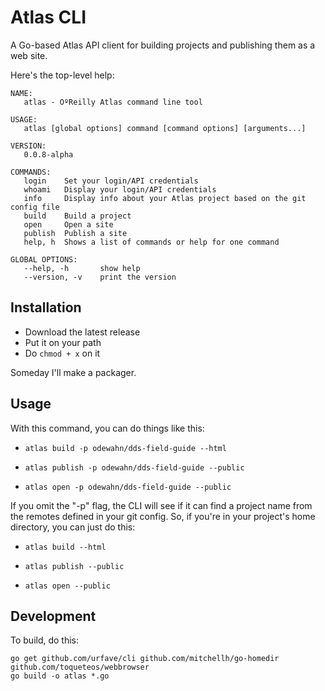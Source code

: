# Atlas CLI

A Go-based Atlas API client for building projects and publishing them as a web site.

Here's the top-level help:

```
NAME:
   atlas - OºReilly Atlas command line tool

USAGE:
   atlas [global options] command [command options] [arguments...]

VERSION:
   0.0.8-alpha

COMMANDS:
   login	Set your login/API credentials
   whoami	Display your login/API credentials
   info		Display info about your Atlas project based on the git config file
   build	Build a project
   open		Open a site
   publish	Publish a site
   help, h	Shows a list of commands or help for one command

GLOBAL OPTIONS:
   --help, -h		show help
   --version, -v	print the version
```

## Installation

* Download the latest release
* Put it on your path
* Do `chmod + x` on it

Someday I'll make a packager.


## Usage

With this command, you can do things like this:


* `atlas build -p odewahn/dds-field-guide --html`

* `atlas publish -p odewahn/dds-field-guide --public`

* `atlas open -p odewahn/dds-field-guide --public`

If you omit the "-p" flag, the CLI will see if it can find a project name from the remotes defined in your git config.  So, if you're in your project's home directory, you can just do this:

* `atlas build --html`

* `atlas publish --public`

* `atlas open --public`


## Development

To build, do this:

```
go get github.com/urfave/cli github.com/mitchellh/go-homedir github.com/toqueteos/webbrowser
go build -o atlas *.go
```

